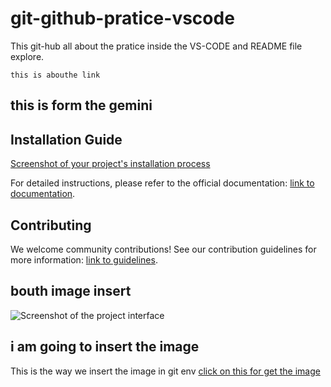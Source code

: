# git-github-pratice-vscode
This git-hub all about the pratice inside the VS-CODE and README file explore.

```
this is abouthe link
```

## this is form the gemini

## Installation Guide

[Screenshot of your project's installation process](images/install_screenshot.png)

For detailed instructions, please refer to the official documentation: [link to documentation](https://yourproject.com/docs).

## Contributing

We welcome community contributions! See our contribution guidelines for more information: [link to guidelines](https://yourproject.com/contrib).

## bouth image insert

![Screenshot of the project interface](images/screenshot.png)

## i am going to insert the image 

This is the way we insert the image in git env [click on this for get the image](https://www.google.com/search?q=git+image+png&rlz=1C1CHBF_enIN1041IN1041&oq=git+image&gs_lcrp=EgZjaHJvbWUqBwgBEAAYgAQyCQgAEEUYORiABDIHCAEQABiABDIHCAIQABiABDIHCAMQABiABDIHCAQQABiABDIGCAUQRRg8MgYIBhBFGDwyBggHEEUYPNIBCDQwNjdqMGo3qAIAsAIA&sourceid=chrome&ie=UTF-8#vhid=TKKEUZllYb8xKM&vssid=l)


